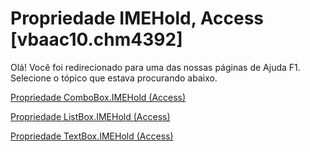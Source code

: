 
# Propriedade IMEHold, Access [vbaac10.chm4392]

Olá! Você foi redirecionado para uma das nossas páginas de Ajuda F1. Selecione o tópico que estava procurando abaixo.

[Propriedade ComboBox.IMEHold (Access)](http://msdn.microsoft.com/library/ab128652-1de6-e4a2-4bc5-99936b3fee7f%28Office.15%29.aspx)

[Propriedade ListBox.IMEHold (Access)](http://msdn.microsoft.com/library/22d6bd7c-704b-2b27-6b04-c6628cd83f02%28Office.15%29.aspx)

[Propriedade TextBox.IMEHold (Access)](http://msdn.microsoft.com/library/0cb93c85-07ff-a10f-5cd0-dc4045ce1079%28Office.15%29.aspx)
